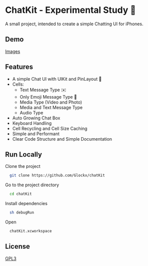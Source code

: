 # ChatKit - Experimental Study 🎏

A small project, intended to create a simple Chatting UI for iPhones.

## Demo

[Images](https://imgur.com/a/Kb5RYAe)

## Features

- A simple Chat UI with UIKit and PinLayout 📱
- Cells:
  - Text Message Type ✉️
  - Only Emoji Message Type 💌
  - Media Type (Video and Photo)
  - Media and Text Message Type
  - Audio Type
- Auto Growing Chat Box
- Keyboard Handling
- Cell Recycling and Cell Size Caching
- Simple and Performant
- Clear Code Structure and Simple Documentation

## Run Locally

Clone the project

```bash
  git clone https://github.com/Glockx/chatKit
```

Go to the project directory

```bash
  cd chatKit
```

Install dependencies

```bash
  sh debugRun
```

Open

```bash
  chatKit.xcworkspace
```

## License

[GPL3](https://www.gnu.org/licenses/gpl-3.0.en.html)
